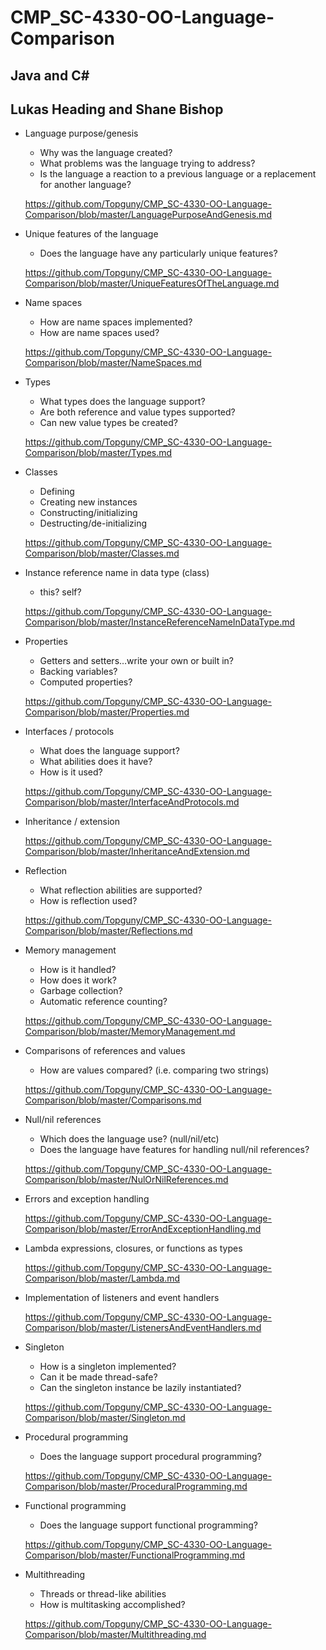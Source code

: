# CMP_SC-4330-OO-Language-Comparison
## Java and C#
## Lukas Heading and Shane Bishop
* Language purpose/genesis
  - Why was the language created?
  - What problems was the language trying to address?
  - Is the language a reaction to a previous language or a replacement for another language?
  
  https://github.com/Topguny/CMP_SC-4330-OO-Language-Comparison/blob/master/LanguagePurposeAndGenesis.md
* Unique features of the language
  - Does the language have any particularly unique features?
  
  https://github.com/Topguny/CMP_SC-4330-OO-Language-Comparison/blob/master/UniqueFeaturesOfTheLanguage.md
* Name spaces
  - How are name spaces implemented?
  - How are name spaces used?
  
  https://github.com/Topguny/CMP_SC-4330-OO-Language-Comparison/blob/master/NameSpaces.md
* Types
  - What types does the language support?
  - Are both reference and value types supported?
  - Can new value types be created?
  
  https://github.com/Topguny/CMP_SC-4330-OO-Language-Comparison/blob/master/Types.md
* Classes
  - Defining
  - Creating new instances
  - Constructing/initializing
  - Destructing/de-initializing
  
  https://github.com/Topguny/CMP_SC-4330-OO-Language-Comparison/blob/master/Classes.md
* Instance reference name in data type (class)
  - this? self?
  
  https://github.com/Topguny/CMP_SC-4330-OO-Language-Comparison/blob/master/InstanceReferenceNameInDataType.md
* Properties
  - Getters and setters…write your own or built in?
  - Backing variables?
  - Computed properties?
  
  https://github.com/Topguny/CMP_SC-4330-OO-Language-Comparison/blob/master/Properties.md
* Interfaces / protocols
  - What does the language support?
  - What abilities does it have?
  - How is it used?
  
  https://github.com/Topguny/CMP_SC-4330-OO-Language-Comparison/blob/master/InterfaceAndProtocols.md
* Inheritance / extension

  https://github.com/Topguny/CMP_SC-4330-OO-Language-Comparison/blob/master/InheritanceAndExtension.md
* Reflection
  - What reflection abilities are supported?
  - How is reflection used?
  
  https://github.com/Topguny/CMP_SC-4330-OO-Language-Comparison/blob/master/Reflections.md
* Memory management
  - How is it handled?
  - How does it work?
  - Garbage collection?
  - Automatic reference counting?
  
  https://github.com/Topguny/CMP_SC-4330-OO-Language-Comparison/blob/master/MemoryManagement.md
* Comparisons of references and values
  - How are values compared? (i.e. comparing two strings)
  
  https://github.com/Topguny/CMP_SC-4330-OO-Language-Comparison/blob/master/Comparisons.md
* Null/nil references
  - Which does the language use? (null/nil/etc)
  - Does the language have features for handling null/nil references?
  
  https://github.com/Topguny/CMP_SC-4330-OO-Language-Comparison/blob/master/NulOrNilReferences.md
* Errors and exception handling

  https://github.com/Topguny/CMP_SC-4330-OO-Language-Comparison/blob/master/ErrorAndExceptionHandling.md
* Lambda expressions, closures, or functions as types

  https://github.com/Topguny/CMP_SC-4330-OO-Language-Comparison/blob/master/Lambda.md
* Implementation of listeners and event handlers

  https://github.com/Topguny/CMP_SC-4330-OO-Language-Comparison/blob/master/ListenersAndEventHandlers.md
* Singleton
  - How is a singleton implemented?
  - Can it be made thread-safe?
  - Can the singleton instance be lazily instantiated?
  
  https://github.com/Topguny/CMP_SC-4330-OO-Language-Comparison/blob/master/Singleton.md
* Procedural programming
  - Does the language support procedural programming?
  
  https://github.com/Topguny/CMP_SC-4330-OO-Language-Comparison/blob/master/ProceduralProgramming.md
* Functional programming
  - Does the language support functional programming?
  
  https://github.com/Topguny/CMP_SC-4330-OO-Language-Comparison/blob/master/FunctionalProgramming.md
* Multithreading
  - Threads or thread-like abilities
  - How is multitasking accomplished?
  
  https://github.com/Topguny/CMP_SC-4330-OO-Language-Comparison/blob/master/Multithreading.md
